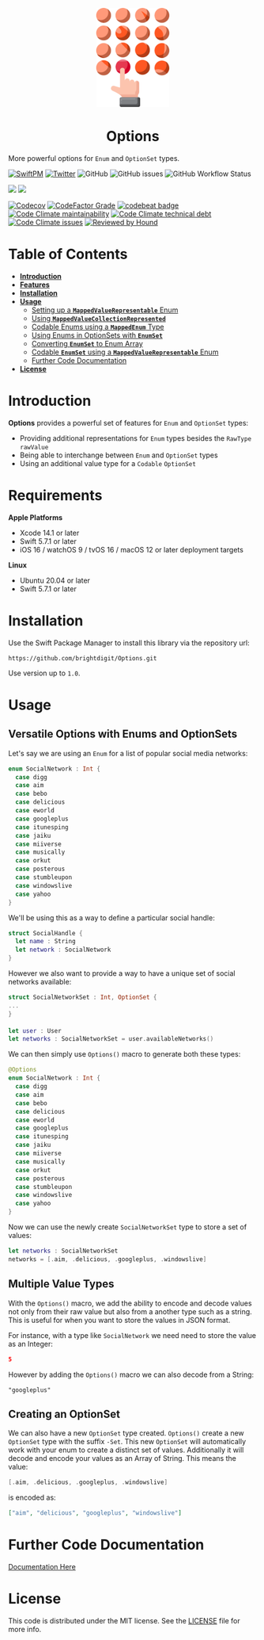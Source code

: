 
<p align="center">
    <img alt="Options" title="Options" src="logo.png" height="200">
</p>
<h1 align="center"> Options </h1>

More powerful options for `Enum` and `OptionSet` types.

[![SwiftPM](https://img.shields.io/badge/SPM-Linux%20%7C%20iOS%20%7C%20macOS%20%7C%20watchOS%20%7C%20tvOS-success?logo=swift)](https://swift.org)
[![Twitter](https://img.shields.io/badge/twitter-@brightdigit-blue.svg?style=flat)](http://twitter.com/brightdigit)
![GitHub](https://img.shields.io/github/license/brightdigit/Options)
![GitHub issues](https://img.shields.io/github/issues/brightdigit/Options)
![GitHub Workflow Status](https://img.shields.io/github/actions/workflow/status/brightdigit/Options/Options.yml?label=actions&logo=github&?branch=main)

[![](https://img.shields.io/endpoint?url=https%3A%2F%2Fswiftpackageindex.com%2Fapi%2Fpackages%2Fbrightdigit%2FOptions%2Fbadge%3Ftype%3Dswift-versions)](https://swiftpackageindex.com/brightdigit/Options)
[![](https://img.shields.io/endpoint?url=https%3A%2F%2Fswiftpackageindex.com%2Fapi%2Fpackages%2Fbrightdigit%2FOptions%2Fbadge%3Ftype%3Dplatforms)](https://swiftpackageindex.com/brightdigit/Options)

[![Codecov](https://img.shields.io/codecov/c/github/brightdigit/Options)](https://codecov.io/gh/brightdigit/Options)
[![CodeFactor Grade](https://img.shields.io/codefactor/grade/github/brightdigit/Options)](https://www.codefactor.io/repository/github/brightdigit/Options)
[![codebeat badge](https://codebeat.co/badges/c47b7e58-867c-410b-80c5-57e10140ba0f)](https://codebeat.co/projects/github-com-brightdigit-mistkit-main)
[![Code Climate maintainability](https://img.shields.io/codeclimate/maintainability/brightdigit/Options)](https://codeclimate.com/github/brightdigit/Options)
[![Code Climate technical debt](https://img.shields.io/codeclimate/tech-debt/brightdigit/Options?label=debt)](https://codeclimate.com/github/brightdigit/Options)
[![Code Climate issues](https://img.shields.io/codeclimate/issues/brightdigit/Options)](https://codeclimate.com/github/brightdigit/Options)
[![Reviewed by Hound](https://img.shields.io/badge/Reviewed_by-Hound-8E64B0.svg)](https://houndci.com)


# Table of Contents

   * [**Introduction**](#introduction)
   * [**Features**](#features)
   * [**Installation**](#installation)
   * [**Usage**](#usage)
      * [Setting up a **`MappedValueRepresentable`** Enum](#setting-up-a-mappedvaluerepresentable-enum)
      * [Using **`MappedValueCollectionRepresented`**](#using-mappedvaluecollectionrepresented)
      * [Codable Enums using a **`MappedEnum`** Type](#codable-enums-using-a-mappedenum-type)
      * [Using Enums in OptionSets with **`EnumSet`**](#using-enums-in-optionsets-with-enumset)
      * [Converting **`EnumSet`** to Enum Array](#converting-enumset-to-enum-array)
      * [Codable **`EnumSet`** using a **`MappedValueRepresentable`** Enum](#codable-enumset-using-a-mappedvaluerepresentable-enum)
      * [Further Code Documentation](#further-code-documentation)
   * [**License**](#license)

# Introduction

**Options** provides a powerful set of features for `Enum` and `OptionSet` types:

- Providing additional representations for `Enum` types besides the `RawType rawValue` 
- Being able to interchange between `Enum` and `OptionSet` types
- Using an additional value type for a `Codable` `OptionSet`

# Requirements 

**Apple Platforms**

- Xcode 14.1 or later
- Swift 5.7.1 or later
- iOS 16 / watchOS 9 / tvOS 16 / macOS 12 or later deployment targets

**Linux**

- Ubuntu 20.04 or later
- Swift 5.7.1 or later

# Installation

Use the Swift Package Manager to install this library via the repository url:

```
https://github.com/brightdigit/Options.git
```

Use version up to `1.0`.

# Usage 

## Versatile Options with Enums and OptionSets

Let's say we are using an `Enum` for a list of popular social media networks:

```swift
enum SocialNetwork : Int {
  case digg
  case aim
  case bebo
  case delicious
  case eworld
  case googleplus
  case itunesping
  case jaiku
  case miiverse
  case musically
  case orkut
  case posterous
  case stumbleupon
  case windowslive
  case yahoo
}
```

We'll be using this as a way to define a particular social handle:

```swift
struct SocialHandle {
  let name : String
  let network : SocialNetwork
}
```

However we also want to provide a way to have a unique set of social networks available:

```swift
struct SocialNetworkSet : Int, OptionSet {
...
}

let user : User
let networks : SocialNetworkSet = user.availableNetworks()
```

We can then simply use ``Options()`` macro to generate both these types:

```swift
@Options
enum SocialNetwork : Int {
  case digg
  case aim
  case bebo
  case delicious
  case eworld
  case googleplus
  case itunesping
  case jaiku
  case miiverse
  case musically
  case orkut
  case posterous
  case stumbleupon
  case windowslive
  case yahoo
}
```

Now we can use the newly create `SocialNetworkSet` type to store a set of values:

```swift
let networks : SocialNetworkSet
networks = [.aim, .delicious, .googleplus, .windowslive]
```

## Multiple Value Types

With the ``Options()`` macro, we add the ability to encode and decode values not only from their raw value but also from a another type such as a string. This is useful for when you want to store the values in JSON format.

For instance, with a type like `SocialNetwork` we need need to store the value as an Integer:

```json
5
```

However by adding the ``Options()`` macro we can also decode from a String:

```
"googleplus"
```

## Creating an OptionSet

We can also have a new `OptionSet` type created. ``Options()`` create a new `OptionSet` type with the suffix `-Set`. This new `OptionSet` will automatically work with your enum to create a distinct set of values. Additionally it will decode and encode your values as an Array of String. This means the value:

```swift
[.aim, .delicious, .googleplus, .windowslive]
```

is encoded as:

```json
["aim", "delicious", "googleplus", "windowslive"]
```

# Further Code Documentation

[Documentation Here](https://swiftpackageindex.com/brightdigit/Options/main/documentation/options)

# License 

This code is distributed under the MIT license. See the [LICENSE](LICENSE) file for more info.
